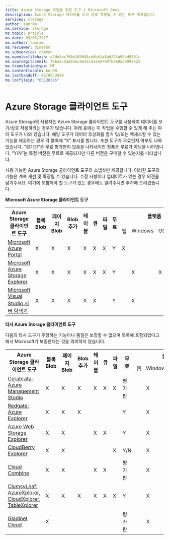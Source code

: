 ```yaml
---
title: Azure Storage 작업을 위한 도구 | Microsoft Docs
description: Azure Storage 데이터를 보고 상호 작용할 수 있는 도구 목록입니다.
services: storage
author: tamram
ms.service: storage
ms.topic: article
ms.date: 09/06/2017
ms.author: tamram
ms.reviewer: dineshm
ms.subservice: common
ms.openlocfilehash: d7debbc760e103046ce9bb1a8bdf25a954d9891c
ms.sourcegitcommit: f6ba5c5a4b1ec4e35c41a4e799fb669ad5099522
ms.translationtype: MT
ms.contentlocale: ko-KR
ms.lasthandoff: 05/06/2019
ms.locfileid: "65138565"
---
```

# <a name="azure-storage-client-tools"></a>Azure Storage 클라이언트 도구
Azure Storage의 사용자는 Azure Storage 클라이언트 도구를 사용하여 데이터를 보기/상호 작용하려는 경우가 많습니다. 아래 표에는 이 작업을 수행할 수 있게 해 주는 여러 도구가 나와 있습니다. 해당 도구가 데이터 추상화를 열거 및/또는 액세스할 수 있는 기능을 제공하는 경우 각 블록에 “X” 표시를 합니다. 또한 도구가 무료인지 여부도 나와 있습니다. “평가판”은 무료 평가판이 있음을 나타내지만 정품은 무료가 아님을 나타냅니다. “Y/N”는 특정 버전은 무료로 제공되지만 다른 버전은 구매할 수 있는지를 나타냅니다.

사용 가능한 Azure Storage 클라이언트 도구의 스냅샷만 제공합니다. 이러한 도구의 기능은 계속 개선 및 확장될 수 있습니다. 수정 사항이나 업데이트가 있는 경우 의견을 남겨주세요. 여기에 포함해야 할 도구가 있는 경우에도 알려주시면 추가해 드리겠습니다.

**Microsoft Azure Storage 클라이언트 도구**

<table>
  <tr>
    <th rowspan="2">Azure Storage 클라이언트 도구</th>
    <th rowspan="2">블록 Blob</th>
    <th rowspan="2">페이지 Blob</th>
    <th rowspan="2">Blob 추가</th>
    <th rowspan="2">테이블</th>
    <th rowspan="2">큐</th>
    <th rowspan="2">파일</th>
    <th rowspan="2">무료</th>
    <th colspan="4">플랫폼</th>
  </tr>
  <tr>
    <td>웹</td>
    <td>Windows</td>
    <td>OSX</td>
    <td>Linux</td>
  </tr>
  <tr>
    <td><a href="https://azure.microsoft.com/features/azure-portal/">Microsoft Azure Portal</a></td>
    <td>X</td>
    <td>X</td>
    <td>X</td>
    <td>X</td>
    <td>X</td>
    <td>X</td>
    <td>Y</td>
    <td>X</td>
    <td></td>
    <td></td>
    <td></td>
  </tr>
  <tr>
    <td><a href="https://storageexplorer.com/">Microsoft Azure Storage Explorer</a></td>
    <td>X</td>
    <td>X</td>
    <td>X</td>
    <td>X</td>
    <td>X</td>
    <td>X</td>
    <td>Y</td>
    <td></td>
    <td>X</td>
    <td>X</td>
    <td>X</td>
  </tr>
  <tr>
    <td><a href="https://www.visualstudio.com/features/azure-tools-vs.aspx">Microsoft Visual Studio 서버 탐색기</a></td>
    <td>X</td>
    <td>X</td>
    <td>X</td>
    <td>X</td>
    <td>X</td>
    <td></td>
    <td>Y</td>
    <td></td>
    <td>X</td>
    <td></td>
    <td></td>
  </tr>
</table>

**타사 Azure Storage 클라이언트 도구**

다음의 타사 도구가 주장하는 기능이나 품질은 보장할 수 없으며 목록에 포함되었다고 해서 Microsoft가 보증한다는 것을 의미하지 않습니다.

<table>
  <tr>
    <th rowspan="2">Azure Storage 클라이언트 도구</th>
    <th rowspan="2">블록 Blob</th>
    <th rowspan="2">페이지 Blob</th>
    <th rowspan="2">Blob 추가</th>
    <th rowspan="2">테이블</th>
    <th rowspan="2">큐</th>
    <th rowspan="2">파일</th>
    <th rowspan="2">무료</th>
    <th colspan="4">플랫폼</th>
  </tr>
  <tr>
    <td>웹</td>
    <td>Windows</td>
    <td>OSX</td>
    <td>Linux</td>
  </tr>
  <tr>
    <td><a href="https://www.cerebrata.com/products/azure-management-studio/introduction">Cerabrata: Azure Management Studio</a></td>
    <td>X</td>
    <td>X</td>
    <td>X</td>
    <td>X</td>
    <td>X</td>
    <td>X</td>
    <td>평가판</td>
    <td></td>
    <td>X</td>
    <td></td>
    <td></td>
  </tr>
  <tr>
    <td><a href="https://www.red-gate.com/products/azure-development/azure-explorer/index">Redgate: Azure Explorer</a></td>
    <td>X</td>
    <td>X</td>
    <td>X</td>
    <td></td>
    <td></td>
    <td></td>
    <td>Y</td>
    <td></td>
    <td>X</td>
    <td></td>
    <td></td>
  </tr>
  <tr>
    <td><a href="https://github.com/sebagomez/azurestorageexplorer">Azure Web Storage Explorer</a></td>
    <td>X</td>
    <td>X</td>
    <td></td>
    <td>X</td>
    <td>X</td>
    <td></td>
    <td>Y</td>
    <td></td>
    <td>X</td>
    <td></td>
    <td></td>
  </tr>
  <tr>
    <td><a href="https://www.cloudberrylab.com/explorer/microsoft-azure.aspx">CloudBerry Explorer</a></td>
    <td>X</td>
    <td>X</td>
    <td></td>
    <td></td>
    <td></td>
    <td>X</td>
    <td>Y/N</td>
    <td></td>
    <td>X</td>
    <td></td>
    <td></td>
  </tr>
  <tr>
    <td><a href="https://www.gapotchenko.com/cloudcombine">Cloud Combine</a></td>
    <td>X</td>
    <td>X</td>
    <td></td>
    <td>X</td>
    <td>X</td>
    <td></td>
    <td>평가판</td>
    <td></td>
    <td>X</td>
    <td></td>
    <td></td>
  </tr>
  <tr>
    <td><a href="http://clumsyleaf.com">ClumsyLeaf: AzureXplorer, CloudXplorer, TableXplorer</a></td>
    <td>X</td>
    <td>X</td>
    <td>X</td>
    <td>X</td>
    <td>X</td>
    <td>X</td>
    <td>Y</td>
    <td></td>
    <td>X</td>
    <td></td>
    <td></td>
  </tr>
  <tr>
    <td><a href="https://www.gladinet.com/Azure-Storage/index.htm">Gladinet Cloud</a></td>
    <td>X</td>
    <td></td>
    <td></td>
    <td></td>
    <td></td>
    <td></td>
    <td>평가판</td>
    <td></td>
    <td>X</td>
    <td></td>
    <td></td>
  </tr>
</table>

